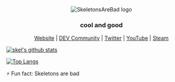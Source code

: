 <div style="text-align:center">
 	<img src="https://skel.cc/img/skeletonsarebad-logo-x512.png" alt="SkeletonsAreBad logo" />
	<h3>cool and good</h3>
	<p><a href="[website]">Website</a> | <a href="[dev]">DEV Community</a> | <a href="[twitter]">Twitter</a> | <a href="[youtube]">YouTube</a> | <a href="[steam]">Steam</a></p>
</div>

[![skel's github stats](https://github-readme-stats.vercel.app/api?username=SkeletonsAreBad&count_private=true&show_icons=true)](https://github.com/anuraghazra/github-readme-stats)

[![Top Langs](https://github-readme-stats.vercel.app/api/top-langs/?username=SkeletonsAreBad&layout=compact)](https://github.com/anuraghazra/github-readme-stats)

⚡ Fun fact: Skeletons are bad

[website]: https://skel.cc
[twitter]: https://twitter.com/SkeletonsAreBad
[dev]: https://dev.to/skeletonsarebad
[youtube]: https://www.youtube.com/channel/UC2Cyq7wBfqoG25ofU6usnpw
[steam]: https://steamcommunity.com/id/SkeletonsAreBad

<!--
**SkeletonsAreBad/SkeletonsAreBad** is a ✨ _special_ ✨ repository because its `README.md` (this file) appears on your GitHub profile.

Here are some ideas to get you started:

- 🔭 I’m currently working on ...
- 🌱 I’m currently learning ...
- 👯 I’m looking to collaborate on ...
- 🤔 I’m looking for help with ...
- 💬 Ask me about ...
- 📫 How to reach me: ...
- 😄 Pronouns: ...
- ⚡ Fun fact: ...
-->
